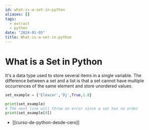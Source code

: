 ```yaml
---
id: what-is-a-set-in-python
aliases: []
tags:
  - extract
  - python
date: "2024-01-05"
title: What-is-a-set-in-python
---
```


# What is a Set in Python
It's a data type used to store several items in a single variable. The
difference between a set and a list is that a set cannot have multiple
occurrences of the same element and store unordered values.

```python
set_example = {'Eleazar','Dj',True,1.8}

print(set_example)
# The next line will throw an error since a set has no order
print(set_example[0])
```

- [[curso-de-python-desde-cero]]
